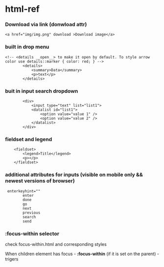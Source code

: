 # html-ref

### Download via link (donwload attr)

`<a href="img/img.png" download >Download image</a>`

### built in drop menu

```
<!-- <details __open__> to make it open by default. To style arrow color use details::marker { color: red; } -->
        <details>
            <summary>Data</summary>
            <p>text</p>
        </details>

```

### buit in input search dropdown

```
        <div>
            <input type="text" list="list1">
            <datalist id="list1">
                <option value="value 1" />
                <option value="value 2" />
            </datalist>
        </div>
```

### fieldset and legend

```
    <fieldset>
        <legend>Title</legend>
        <p></p>
    </fieldset>
```
### additional attributes for inputs (visible on mobile only && newest versions of browser)

```
 enterkeyhint=""
        enter
        done
        go
        next
        previous
        search
        send
```

### :focus-within selector

check focus-within.html and corresponding styles

When children element has focus - __:focus-within__ (if it is set on the parent) - trigers
